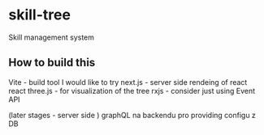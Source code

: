 # skill-tree

Skill management system

## How to build this

Vite - build tool I would like to try
next.js - server side rendeing of react
react
three.js - for visualization of the tree
rxjs - consider just using Event API

(later stages - server side )
graphQL na backendu pro providing configu z DB
